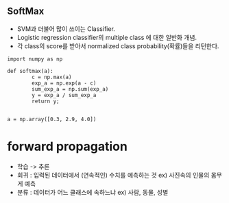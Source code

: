 

## SoftMax
- SVM과 더불어 많이 쓰이는 Classifier.
- Logistic regression classifier의 multiple class 에 대한 일반화 개념.
- 각 class의 score를 받아서 normalized class probability(확률)들을 리턴한다.
```
import numpy as np

def softmax(a):
        c = np.max(a)
        exp_a = np.exp(a - c)
        sum_exp_a = np.sum(exp_a)
        y = exp_a / sum_exp_a
        return y;


a = np.array([0.3, 2.9, 4.0])

```


# forward propagation

- 학습 -> 추론 
- 회귀 : 입력된 데이터에서 (연속적인) 수치를 예측하는 것 ex) 사진속의 인물의 몸무게 예측
- 분류 : 데이터가 어느 클래스에 속하느냐 ex) 사람, 동물, 성별


